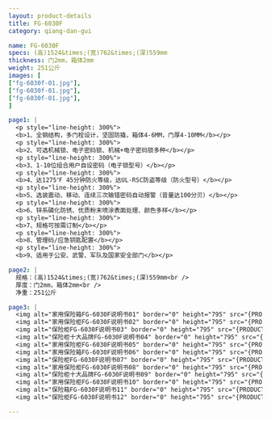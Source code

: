 ```yaml
---
layout: product-details
title: FG-6030F
category: qiang-dan-gui

name: FG-6030F
specs: (高)1524&times;(宽)762&times;(深)559mm
thickness: 门2mm，箱体2mm
weight: 251公斤
images: [
["fg-6030f-01.jpg"],
["fg-6030f-01.jpg"],
["fg-6030f-01.jpg"],
]

page1: |
  <p style="line-height: 300%">
  <b>1、全钢结构，多门栓设计，坚固防撬，箱体4-6MM，门厚4-10MM</b></p>
  <p style="line-height: 300%">
  <b>2、可选机械锁、电子密码锁、机械+电子密码锁多种</b></p>
  <p style="line-height: 300%">
  <b>3、1-10位组合用户自设密码（电子锁型号）</b></p>
  <p style="line-height: 300%">
  <b>4、达1275℉ 45分钟防火等级，达UL-RSC防盗等级（防火型号）</b></p>
  <p style="line-height: 300%">
  <b>5、选装震动、移动、连续三次输错密码自动报警（音量达100分贝）</b></p>
  <p style="line-height: 300%">
  <b>6、锌系磷化防锈、优质粉末喷涂表面处理、颜色多样</b></p>
  <p style="line-height: 300%">
  <b>7、规格可按需订制</b></p>
  <p style="line-height: 300%">
  <b>8、管理码/应急钥匙配置</b></p>
  <p style="line-height: 300%">
  <b>9、适用于公安、武警、军队及国家安全部门</b></p>

page2: |
  规格：(高)1524&times;(宽)762&times;(深)559mm<br />
  厚度：门2mm，箱体2mm<br />
  净重：251公斤

page3: |
  <img alt="家用保险箱FG-6030F说明书01" border="0" height="795" src="{PRODUCT_IMAGES}fg-sm01.jpg" width="538" /><br />
  <img alt="家用保险柜FG-6030F说明书02" border="0" height="795" src="{PRODUCT_IMAGES}fg-sm02.jpg" width="538" /><br />
  <img alt="保险柜FG-6030F说明书03" border="0" height="795" src="{PRODUCT_IMAGES}fg-sm03.jpg" width="538" /><br />
  <img alt="保险柜十大品牌FG-6030F说明书04" border="0" height="795" src="{PRODUCT_IMAGES}fg-sm04.jpg" width="538" /><br />
  <img alt="家用保险柜FG-6030F说明书05" border="0" height="795" src="{PRODUCT_IMAGES}fg-sm05.jpg" width="538" /><br />
  <img alt="家用保险箱FG-6030F说明书06" border="0" height="795" src="{PRODUCT_IMAGES}fg-sm06.jpg" width="538" /><br />
  <img alt="保险柜FG-6030F说明书07" border="0" height="795" src="{PRODUCT_IMAGES}fg-sm07.jpg" width="538" /><br />
  <img alt="家用保险柜FG-6030F说明书08" border="0" height="795" src="{PRODUCT_IMAGES}fg-sm08.jpg" width="538" /><br />
  <img alt="保险柜十大品牌FG-6030F说明书09" border="0" height="795" src="{PRODUCT_IMAGES}fg-sm09.jpg" width="538" /><br />
  <img alt="家用保险柜FG-6030F说明书10" border="0" height="795" src="{PRODUCT_IMAGES}fg-sm10.jpg" width="538" /><br />
  <img alt="保险箱FG-6030F说明书11" border="0" height="795" src="{PRODUCT_IMAGES}fg-sm11.jpg" width="538" /><br />
  <img alt="保险柜FG-6030F说明书12" border="0" height="795" src="{PRODUCT_IMAGES}fg-sm12.jpg" width="538" />

---
```

